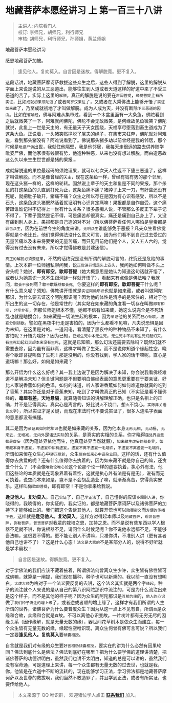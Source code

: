 # 地藏菩萨本愿经讲习 上 第一百三十八讲

> 主讲人: 内院看门人 <br />
> 校订: 李师兄，胡师兄，利行师兄 <br />
> 审核: 胡师兄，利行师兄，孙师姐，黄兰师姐 <br />

地藏菩萨本愿经讲习

感恩地藏菩萨加被。

> 逢见他人。复劝莫入。自言因是迷故。得解脱竟。更不复入。

这段话讲，地藏菩萨摩诃萨救拔这些众生之后，这些人得到了解脱，这里的解脱从字面上来说是说的从三恶道出，能够往生到人道或者天道这样的好道中来了不受三恶道的苦了。实际上这里的`解脱`，真正的解脱是说的要在`声闻菩提`，`缘觉菩提`上`有所实证`，比如`成就初果须陀洹`了或者`阿罗汉果位`了，又或者在大乘佛法上能够开悟了`实证如来藏`了，乃至成就初地了才叫做解脱。成为人成为天，并没有断除`下三恶道的因由`。比如在`譬喻经`，佛与阿难从集市过，看到一个木盆里面有一大条鱼，佛陀看到之后就微笑了一下，阿难就问佛陀，佛陀不会无故微笑，是何缘故见鱼微笑？佛陀就说，此鱼上一世是天主的，有无量天子天女围绕，天福享尽堕落到畜生道成为了这条大鱼。正说着，一头猪突然挣脱了屠夫的绳子，在集市来狂奔，佛陀就对阿难说，看到那头猪没有？阿难说看到了。佛说那头猪多劫以前曾经是我的邻居，那个时候是`毗婆尸佛`出世，我就住他隔壁，我是他邻居，我每天走很远的路去供养随学毗婆尸佛，而他家很有钱很有势，他造种种恶，从来也没有想过解脱，而由造恶故这么久以来生生世世都是猪的果报...

成就解脱道的果位最起码的须陀洹果，就可以七次天人往返不下堕三恶道了，这样才叫做解脱。而不是像曾经的`天主`，现在这条鱼一样，曾经有钱有势的那个邻居，现在这头猪一样的，这样的轮转。固然说上辈子的天主和鱼是不同的果报，那个杀鱼的打这条鱼的头直到打死为止，这条鱼痛不痛？猪脖子上来一刀，有好些还没有死呢，就把肚子破开，猪痛不痛？众生之所以存在是因为有心识有感受，所以不是石头，这条鱼这头猪既然活着就证明有心识肯定痛嘛！果报都是自作自受，这个痛苦跟谁谁记得不记得上一世有什么关系？很多愚痴人说，不管那么多反正下辈子记不得了，下辈子固然是记不得，可是痛苦却很真实，痛还是痛到自己身上了，又没有痛到别人身上，果报都是自己造的对不对（所以佛菩萨看任何人哪怕是皇帝都是`罪苦众生`，因为在前世今生的角度来讲，`无明众生`谁能够免于恶报？凡夫众生看佛觉得就是个老比丘，他们觉得佛法没什么意义可言，因为他们看不到自己过去受过的无量苦痛以及未来将要受的无量苦痛，而只见目前他们是个人，又人五人六的，觉得没有过去没有未来，所以才觉得佛教是封建迷信）。

`真正的解脱必须要证果`，不然的话终究是没有所谓的解脱可言的，终究还是危险的事情。上次本群一位师姐私聊问我，说`正觉讲开悟是头上安头`，我问她如何叫做不头上安头呢？她说，**即有即空，歇即菩提**（她大概意思是她认为知道这句话就开悟了，或者认为她意识一念不生跟河蚌一样就开悟了），看起来有点像是佛法哈？我就问，`歇会不会死`啊？`歇不歇既然都会死`，你要这样的**即有即空，歇即菩提**干什么呢？有什么意义呢？须知，佛教讲开悟就是`实证阿赖耶识`也就是如来藏，或者叫做阿陀那识，为什么要去证这个阿陀那识呢？因为他的体性是清净的是常住的，相对于他所出生的这一切存在，他是常住的（其实站在如来藏的角度看一切存在叫做`即有即空`，`非空非有`，但那位师姐根本不懂，她都不信有如来藏，她这么说完全是不死矫乱也就是瞎搅合），如来藏是一切法生起的根本，因为`亲证`他的关系而`狂心顿歇`，`虚妄分别顿歇`。譬如在黑夜中行走是害怕的，因为什么都看不见嘛，凡夫说恐惧是因为未知，在这里是对的。一道闪电，看清楚了黑夜中的种种物品不未知了，有什么害怕呢？开悟为啥好？因为已知，`已知生死中本无生死`，`无生死中不妨有生死幻起幻灭`，`有生死幻起幻灭却本来没有生死`，这就是已知嘛，那么幻法还需要去除吗？既然幻就不需要去除，因为虽有而非真，这样才叫做了生死。而不是说你知道个缘起性空，晓得个歇即菩提叫做了生死！那是没用的，你没有找到，学人家的话干嘛呢，直心是道场嘛！那么好，如何是如来藏？

那么开悟为什么这么好呢？其一我上边说了是因为解决了未知，你会说我看佛经难道不是解决未知？但关键问题是不但要明白佛经表面的意思更重要在于要亲证，好比人家说香蕉如何的色泽，如何的味道，听人家讲香蕉如何如何难道你就真的吃到了香蕉？其实你还是对于香蕉未知，吃到了才叫做真正的已知（不实证是看不懂佛经的，**毫厘有差，天地悬隔**，就算随善知识的讲解理解正确，也只是名相上的正确，并不是证得真实，真实心是离言的，好比说`火`不烧口，想`火`不烧心，`实际非关语言文字`），所以实证才是关键，而现在末法时代不要说实证了，很多人连名字表面的意思都没有搞懂。

其二是因为`亲证真如阿陀那识`也就是如来藏的关系，因为他本身`无形无相`，`无动摇`，`无来去`，`无增减`，`无内外`是`诸法实际`的关系，是真实的实相的关系，你才晓得`蕴处界这些都是虚妄`（因为蕴处界依他而生，他真蕴处界当然就假），`如来藏生虚妄的蕴处界`，`如来藏本身不虚妄`，`不虚妄中却有虚妄`，`虚妄不离不虚妄一毛端许`，`不虚妄不离虚妄一毛端许`，所谓如来恒在众生心中`转正觉轮`，众生`恒在如来心中造杂业因`。这样的话，还有什么值得你去贪爱的呢？还有什么值得你去执着的，因为如来藏不就是你自己的嘛，还贪爱个什么？（不会像`唯物论唯心论`这个论那个论一样的虚妄执着，执心外有法，他们这些论的本质就是在现象界着有着空，这就是执心外有法是有是无），说有而无可执着，说空而本来如是，岂不是不会胡乱造业了嘛，就渐渐离苦，求得真实安乐。这样叫做`歇即菩提`，即有即空！不是你拿来给我说。

**逢见他人。复劝莫入**。自己`实证`了，自己`学正法`了，自己懂得的应该`多跟别人讲`，你晓得的，我晓得的，你实证的，我实证的，都是地藏菩萨摩诃萨以及诸佛菩萨的加持下才能够如此的。我们把这个告诉其他人，就算开悟也可以`隐覆密义`而`方便的传播下去`，这样就是**逢见他人。复劝莫入**。这样方对得起本师以及`地藏菩萨`，`观世音菩萨`，`弥勒菩萨`，`普贤菩萨`对我辈的栽培之恩，加持之恩。而不是说有些东西以学人根器不足就不讲，你说根器不足，请问什么时候足呢？你不说他永远都不足，不能够啬法嘛，这很要不得的。更不能让别人不讲嘛，只准你讲，不准别人讲（更有甚者他自己也讲不了）？这是什么心态！`法义是大家的`不是某部分人的，说得不好听就是学术霸权！

> 自言因是迷故。得解脱竟。更不复入。

对于学佛法的我们应该不藏着掖着，所谓佛法何曾离众生少许，众生皆有佛性皆可成佛嘛，就算是一阐提，我们现在播种，种子也可以新熏的。我以前一直没有想明白，`太虚大师`为啥对于一个法义要反复的去讲，这个法义其实就是两个字`缘起`。种子的流注就个人来说的是从自己的第八识阿陀那识中流注的，可是为什么流注出来是这个样子，而不是其他的样子呢？因为众生的阿陀那识是`互相为缘`的，`他人的心识`做了`我们种子流注的增上缘`了，或者逆或者顺的增上缘了，这样才有我们所谓的人生所谓的世界，诸佛菩萨为什么要普度众生？因为从这一点上不见有自，所谓`自`是众缘和合故，众缘和合就是`自`故。不可以离他心识变故。一片树叶都有无穷无尽的因缘关系（因作缘解，就是无量无数的缘），器世间花草树木是依众生而建立，每一个众生皆有无量无数的缘，缘起性空唯识现，离众生何曾有佛可言可说？所以我们一定要**逢见他人。复劝莫入**要`倾囊相授`。

自言就是我们对有缘的众生要`好言相劝倾囊相授`，要实在的讲为什么必然有因果轮回？佛法到底什么是佛法？佛法到底好在哪里？把为什么要学佛的道理讲清楚，把诸佛菩萨的功德讲明白，虽然我们也讲不太明白，知道的总是可以讲的，虽然我们没有宿命通，可是道理上来讲，每一个众生都有无量无数的过去世，也就是我，你，他皆是在六道中不断的流转的，现在能够学习正法，学习佛法都是地藏菩萨摩诃萨以及世尊的救拔啊，我们当然不敢造罪了，并且学到正法，或者有所实证，也要传给他人。

> 本文来源于 QQ 唯识群， 欢迎诸位学人点击 **[联系我们](https://mp.weixin.qq.com/s/lZCfWjmLjgNR165Tx4_bCQ)** 加入。
